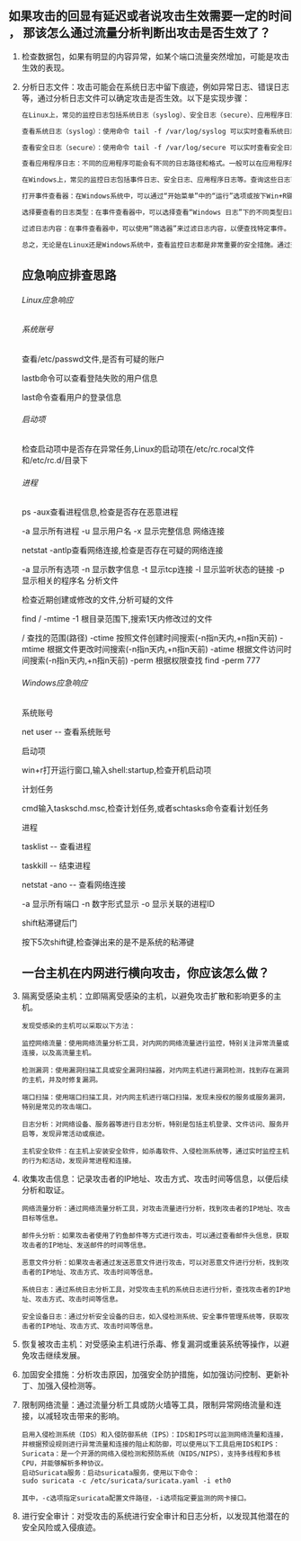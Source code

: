 ## 如果攻击的回显有延迟或者说攻击生效需要一定的时间 ， 那该怎么通过流量分析判断出攻击是否生效了？

1. 检查数据包，如果有明显的内容异常，如某个端口流量突然增加，可能是攻击生效的表现。

2. 分析日志文件：攻击可能会在系统日志中留下痕迹，例如异常日志、错误日志等，通过分析日志文件可以确定攻击是否生效。以下是实现步骤：

   ```txt
   在Linux上，常见的监控日志包括系统日志（syslog）、安全日志（secure）、应用程序日志等。可以使用以下命令：
   
   查看系统日志（syslog）：使用命令 tail -f /var/log/syslog 可以实时查看系统日志。
   
   查看安全日志（secure）：使用命令 tail -f /var/log/secure 可以实时查看安全日志。
   
   查看应用程序日志：不同的应用程序可能会有不同的日志路径和格式。一般可以在应用程序的配置文件中查看日志路径，例如Apache的日志路径为 /var/log/httpd/。
   
   在Windows上，常见的监控日志包括事件日志、安全日志、应用程序日志等。查询这些日志可以使用以下步骤：
   
   打开事件查看器：在Windows系统中，可以通过“开始菜单”中的“运行”选项或按下Win+R键，输入eventvwr.msc打开事件查看器。
   
   选择要查看的日志类型：在事件查看器中，可以选择查看“Windows 日志”下的不同类型日志，如“应用程序”、“安全”、“系统”等。
   
   过滤日志内容：在事件查看器中，可以使用“筛选器”来过滤日志内容，以便查找特定事件。
   
   总之，无论是在Linux还是Windows系统中，查看监控日志都是非常重要的安全措施。通过查看监控日志，可以及时发现异常事件，及时采取措施保护系统安全。
   ```

   

   ## 应急响应排查思路

   ###### Linux应急响应
   
   ###### 系统账号
   
   查看/etc/passwd文件,是否有可疑的账户
   
   lastb命令可以查看登陆失败的用户信息
   
   last命令查看用户的登录信息
   
   ###### 启动项
   
   检查启动项中是否存在异常任务,Linux的启动项在/etc/rc.rocal文件和/etc/rc.d/目录下
   
   ###### 进程
   
   ps -aux查看进程信息,检查是否存在恶意进程
   
   -a    显示所有进程
   -u    显示用户名
   -x    显示完整信息
   网络连接
   
   netstat -antlp查看网络连接,检查是否存在可疑的网络连接
   
   -a    显示所有选项
   -n    显示数字信息
   -t    显示tcp连接
   -l    显示监听状态的链接
   -p    显示相关的程序名
   分析文件
   
   检查近期创建或修改的文件,分析可疑的文件
   
   find / -mtime -1        根目录范围下,搜索1天内修改过的文件
   
   /        查找的范围(路径)
   -ctime    按照文件创建时间搜索(-n指n天内,+n指n天前)
   -mtime    根据文件更改时间搜索(-n指n天内,+n指n天前)
   -atime    根据文件访问时间搜索(-n指n天内,+n指n天前)
   -perm    根据权限查找    find -perm 777
   ###### Windows应急响应
   系统账号
   
   net user    -- 查看系统账号
   
   启动项
   
   win+r打开运行窗口,输入shell:startup,检查开机启动项
   
   计划任务
   
   cmd输入taskschd.msc,检查计划任务,或者schtasks命令查看计划任务
   
   进程
   
   tasklist    -- 查看进程
   
   taskkill    -- 结束进程
   
   netstat -ano    -- 查看网络连接
   
   -a        显示所有端口
   -n        数字形式显示
   -o        显示关联的进程ID
   
   shift粘滞键后门
   
   按下5次shift键,检查弹出来的是不是系统的粘滞键
   
   
   
   ## 一台主机在内网进行横向攻击，你应该怎么做？

1. 隔离受感染主机：立即隔离受感染的主机，以避免攻击扩散和影响更多的主机。

   ```
   发现受感染的主机可以采取以下方法：
   
   监控网络流量：使用网络流量分析工具，对内网的网络流量进行监控，特别关注异常流量或连接，以及高流量主机。
   
   检测漏洞：使用漏洞扫描工具或安全漏洞扫描器，对内网主机进行漏洞检测，找到存在漏洞的主机，并及时修复漏洞。
   
   端口扫描：使用端口扫描工具，对内网主机进行端口扫描，发现未授权的服务或服务漏洞，特别是常见的攻击端口。
   
   日志分析：对网络设备、服务器等进行日志分析，特别是包括主机登录、文件访问、服务开启等，发现异常活动或痕迹。
   
   主机安全软件：在主机上安装安全软件，如杀毒软件、入侵检测系统等，通过实时监控主机的行为和活动，发现异常进程和连接。
   ```

2. 收集攻击信息：记录攻击者的IP地址、攻击方式、攻击时间等信息，以便后续分析和取证。

   ```
   网络流量分析：通过网络流量分析工具，对攻击流量进行分析，找到攻击者的IP地址、攻击目标等信息。
   
   邮件头分析：如果攻击者使用了钓鱼邮件等方式进行攻击，可以通过查看邮件头信息，获取攻击者的IP地址、发送邮件的时间等信息。
   
   恶意文件分析：如果攻击者通过发送恶意文件进行攻击，可以对恶意文件进行分析，找到攻击者的IP地址、攻击方式、攻击时间等信息。
   
   系统日志：通过系统日志分析工具，对受攻击主机的系统日志进行分析，查找攻击者的IP地址、攻击方式、攻击时间等信息。
   
   安全设备日志：通过分析安全设备的日志，如入侵检测系统、安全事件管理系统等，获取攻击者的IP地址、攻击方式、攻击时间等信息。
   ```

3. 恢复被攻击主机：对受感染主机进行杀毒、修复漏洞或重装系统等操作，以避免攻击继续发展。

4. 加固安全措施：分析攻击原因，加强安全防护措施，如加强访问控制、更新补丁、加强入侵检测等。

5. 限制网络流量：通过流量分析工具或防火墙等工具，限制异常网络流量和连接，以减轻攻击带来的影响。

   ```
   启用入侵检测系统（IDS）和入侵防御系统（IPS）：IDS和IPS可以监测网络流量和连接，并根据预设规则进行异常流量和连接的阻止和防御，可以使用以下工具启用IDS和IPS：
   Suricata：是一个开源的网络入侵检测和预防系统（NIDS/NIPS），支持多线程和多核CPU，并能够解析多种协议。
   启动Suricata服务：启动suricata服务，使用以下命令：
   sudo suricata -c /etc/suricata/suricata.yaml -i eth0
   
   其中，-c选项指定suricata配置文件路径，-i选项指定要监测的网卡接口。
   ```

6. 进行安全审计：对受攻击的系统进行安全审计和日志分析，以发现其他潜在的安全风险或入侵痕迹。
